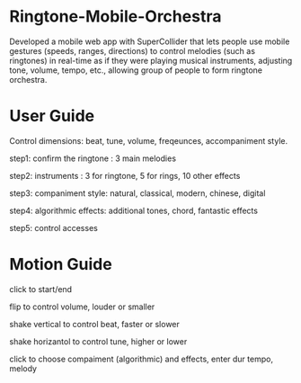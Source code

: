 # Ringtone-Mobile-Orchestra
 Developed a mobile web app with SuperCollider that lets people use mobile gestures (speeds, ranges, directions) to control melodies (such as ringtones) in real-time as if they were playing musical instruments, adjusting tone, volume, tempo, etc., allowing group of people to form ringtone orchestra.

# User Guide
Control dimensions: beat, tune, volume, freqeunces, accompaniment style.

step1: confirm the ringtone : 3 main melodies

step2: instruments : 3 for ringtone, 5 for rings, 10 other effects

step3: companiment style: natural, classical, modern, chinese, digital

step4: algorithmic effects: additional tones, chord, fantastic effects

step5: control accesses



# Motion Guide

click to start/end

flip to control volume, louder or smaller

shake vertical to control beat, faster or slower

shake horizantol to control tune, higher or lower

click to choose compaiment (algorithmic) and effects, enter dur tempo, melody
